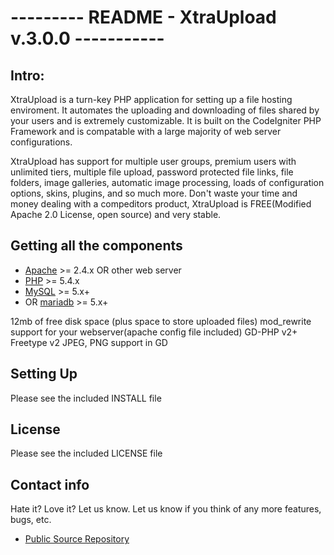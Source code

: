 ---------                 README - XtraUpload v.3.0.0               -----------
===============================================================================

## Intro:

XtraUpload is a turn-key PHP application for setting up a file hosting enviroment.
It automates the uploading and downloading of files shared by your users and is
extremely customizable. It is built on the CodeIgniter PHP Framework and is compatable
with a large majority of web server configurations.

XtraUpload has support for multiple user groups, premium users with unlimited tiers,
multiple file upload, password protected file links, file folders, image galleries,
automatic image processing, loads of configuration options, skins, plugins, and so
much more. Don't waste your time and money dealing with a compeditors product,
XtraUpload is FREE(Modified Apache 2.0 License, open source) and very stable.

## Getting all the components

* [Apache](http://httpd.apache.org/) >= 2.4.x OR other web server
* [PHP](http://www.php.net/) >= 5.4.x
* [MySQL](http://www.mysql.com/) >= 5.x+
* OR [mariadb](http://mariadb.org) >= 5.x+

12mb of free disk space (plus space to store uploaded files)
mod_rewrite support for your webserver(apache config file included)
GD-PHP v2+
Freetype v2
JPEG, PNG support in GD

## Setting Up

Please see the included INSTALL file

## License

Please see the included LICENSE file

## Contact info

Hate it?  Love it?  Let us know.  Let us know if you think of any
more features, bugs, etc.

  * [Public Source Repository](https://github.com/momo-i/xtraupload-v3)
